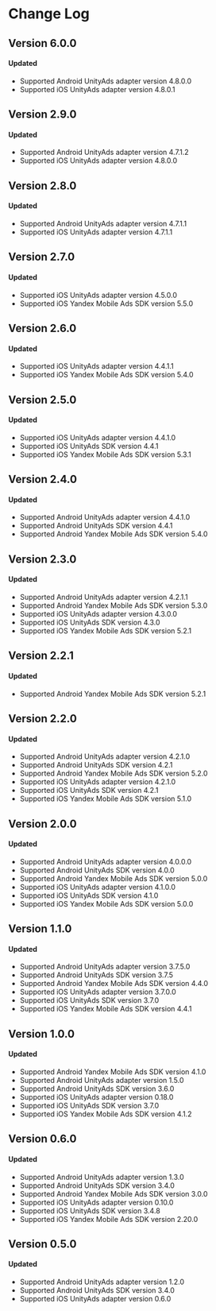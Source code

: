 # Change Log

## Version 6.0.0

#### Updated

* Supported Android UnityAds adapter version 4.8.0.0
* Supported iOS UnityAds adapter version 4.8.0.1

## Version 2.9.0

#### Updated

* Supported Android UnityAds adapter version 4.7.1.2
* Supported iOS UnityAds adapter version 4.8.0.0

## Version 2.8.0

#### Updated

* Supported Android UnityAds adapter version 4.7.1.1
* Supported iOS UnityAds adapter version 4.7.1.1

## Version 2.7.0

#### Updated

* Supported iOS UnityAds adapter version 4.5.0.0
* Supported iOS Yandex Mobile Ads SDK version 5.5.0

## Version 2.6.0

#### Updated

* Supported iOS UnityAds adapter version 4.4.1.1
* Supported iOS Yandex Mobile Ads SDK version 5.4.0

## Version 2.5.0

#### Updated

* Supported iOS UnityAds adapter version 4.4.1.0
* Supported iOS UnityAds SDK version 4.4.1
* Supported iOS Yandex Mobile Ads SDK version 5.3.1

## Version 2.4.0

#### Updated

* Supported Android UnityAds adapter version 4.4.1.0
* Supported Android UnityAds SDK version 4.4.1
* Supported Android Yandex Mobile Ads SDK version 5.4.0

## Version 2.3.0

#### Updated

* Supported Android UnityAds adapter version 4.2.1.1
* Supported Android Yandex Mobile Ads SDK version 5.3.0
* Supported iOS UnityAds adapter version 4.3.0.0
* Supported iOS UnityAds SDK version 4.3.0
* Supported iOS Yandex Mobile Ads SDK version 5.2.1

## Version 2.2.1

#### Updated

* Supported Android Yandex Mobile Ads SDK version 5.2.1

## Version 2.2.0

#### Updated

* Supported Android UnityAds adapter version 4.2.1.0
* Supported Android UnityAds SDK version 4.2.1
* Supported Android Yandex Mobile Ads SDK version 5.2.0
* Supported iOS UnityAds adapter version 4.2.1.0
* Supported iOS UnityAds SDK version 4.2.1
* Supported iOS Yandex Mobile Ads SDK version 5.1.0

## Version 2.0.0

#### Updated

* Supported Android UnityAds adapter version 4.0.0.0
* Supported Android UnityAds SDK version 4.0.0
* Supported Android Yandex Mobile Ads SDK version 5.0.0
* Supported iOS UnityAds adapter version 4.1.0.0
* Supported iOS UnityAds SDK version 4.1.0
* Supported iOS Yandex Mobile Ads SDK version 5.0.0

## Version 1.1.0

#### Updated

* Supported Android UnityAds adapter version 3.7.5.0
* Supported Android UnityAds SDK version 3.7.5
* Supported Android Yandex Mobile Ads SDK version 4.4.0
* Supported iOS UnityAds adapter version 3.7.0.0
* Supported iOS UnityAds SDK version 3.7.0
* Supported iOS Yandex Mobile Ads SDK version 4.4.1

## Version 1.0.0

#### Updated

* Supported Android Yandex Mobile Ads SDK version 4.1.0
* Supported Android UnityAds adapter version 1.5.0
* Supported Android UnityAds SDK version 3.6.0
* Supported iOS UnityAds adapter version 0.18.0
* Supported iOS UnityAds SDK version 3.7.0
* Supported iOS Yandex Mobile Ads SDK version 4.1.2

## Version 0.6.0

#### Updated

* Supported Android UnityAds adapter version 1.3.0
* Supported Android UnityAds SDK version 3.4.0
* Supported Android Yandex Mobile Ads SDK version 3.0.0
* Supported iOS UnityAds adapter version 0.10.0
* Supported iOS UnityAds SDK version 3.4.8
* Supported iOS Yandex Mobile Ads SDK version 2.20.0

## Version 0.5.0

#### Updated

* Supported Android UnityAds adapter version 1.2.0
* Supported Android UnityAds SDK version 3.4.0
* Supported iOS UnityAds adapter version 0.6.0

